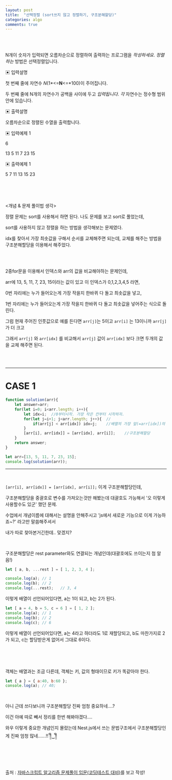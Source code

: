 ```yaml
---
layout: post
title:  "선택정렬 (sort쓰지 않고 정렬하기, 구조분해할당)"
categories: algo
comments: true
---
```


<br>

<br>

N개이 숫자가 입력되면 오름차순으로 정렬하여 출력하는 프로그램을 *작성하세요*. *정렬하는* 방법은 선택정렬입니다.

▣ 입력설명

첫 번째 줄에 자연수 *N*(1*<=**N**<=*100)이 주어집니다.

두 번째 줄에 N개의 자연수가 공백을 사이에 두고 *입력됩니다*. *각* 자연수는 정수형 범위 안에 있습니다.

▣ 출력설명

오름차순으로 정렬된 수열을 출력합니다.

▣ 입력예제 1

6

13 5 11 7 23 15

▣ 출력예제 1

5 7 11 13 15 23

<br>

<br>

<br>

<개념 & 문제 풀이법 생각>

정렬 문제는 sort를 사용해서 하면 된다. 나도 문제를 보고 sort로 풀었는데,

sort를 사용하지 않고 정렬을 하는 방법을 생각해보는 문제였다. 

idx를 찾아서 가장 최솟값을 구해서 순서를 교체해주면 되는데, 교체를 해주는 방법을 구조분해할당을 이용해서 해주었다.

<br>

<br>

2중for문을 이용해서 인덱스와 arr의 값을 비교해야하는 문제인데,

arr에 13, 5, 11, 7, 23, 15이라는 값이 있고 이 인덱스가 0,1,2,3,4,5 라면, 

0번 자리에는 누가 들어오는게 가장 작을지 한바퀴 다 돌고 최솟값을 넣고,

1번 자리에는 누가 들어오는게 가장 작을지 한바퀴 다 돌고 최솟값을 넣어주는 식으로 돌린다.



그럼 현재 주어진 인풋값으로 예를 든다면 `arr[j]`는 5이고  `arr[i]` 는 13이니까 `arr[j]` 가 더 크고 

그래서 `arr[j]` 와 `arr[idx]` 를 비교해서 `arr[j]` 값이 `arr[idx]` 보다 크면 두개의 값을 교체 해주면 된다.

<br>

<br>


---

# CASE 1

~~~js
function solution(arr){
    let answer=arr;
    for(let i=0; i<arr.length; i++){
        let idx=i;	//0부터시작. 가장 작은 칸부터 시작하자.
        for(let j=i+1; j<arr.length; j++){	//
            if(arr[j] < arr[idx]) idx=j;	//배열의 가장 앞(=arr[idx])의 값이 for문을 도는중 마주한 값보다 크다면 idx와 j를 교체.
        }
        [arr[i], arr[idx]] = [arr[idx], arr[i]];	//구조분해할당
    } 
    return answer;
}

let arr=[13, 5, 11, 7, 23, 15];
console.log(solution(arr));
~~~

---

<br>

`[arr[i], arr[idx]] = [arr[idx], arr[i]];` 이게 구조분해할당인데,

구조분해할당을 중괄호로 변수를 가져오는것만 해봤는데 대괄호도 가능해서 '오 이렇게 사용할수도 있군' 했던 문제.

수업에서 개념이름에 대해서는 설명을 안해주시고 'js에서 새로운 기능으로 이게 가능하죠~?' 라고만 말씀해주셔서

내가 따로 찾아본거긴한데.. 맞겠지? 

<br>

구조분해할당은 rest parameter와도 연결되는 개념인데(대괄호에도 쓰이는지 첨 알음!)

~~~js
let [ a, b, ...rest ] = [ 1, 2, 3, 4 ];

console.log(a);	// 1
console.log(b);	// 2
console.log(...rest);	// 3, 4
~~~

이렇게 배열이 선언되어있다면, a는 1이 되고, b는 2가 된다.

~~~js
let [ a = 4, b = 5, c = 6 ] = [ 1, 2 ];
console.log(a);	// 1
console.log(b);	// 2
console.log(c);	// 6
~~~

이렇게 배열이 선언되어있다면, a는 4라고 하더라도 1로 재할당되고, b도 마찬가지로 2가 되고, c는 할당받은게 없어서 그대로 6이다.

<br>

<br>

<br>

객체는 배열과는 조금 다른데, 객체는 키, 값의 형태이므로 키가 똑같아야 한다.

~~~js
let { a } = { a:40, b:60 };
console.log(a);	// 40;
~~~

<br>

아니 근데 쓰다보니까 구조분해할당 진짜 엄청 중요하네....?

이건 아예 따로 빼서 정리를 한번 해봐야겠다....

와우 이렇게 중요한 개념인지 몰랐는데 Nest.js에서 쓰는 문법구조에서 구조분해할당인게 진짜 엄청 많네......!! ༎ຶ‿༎ຶ

<br>

<br>

<br>

출처 :  [자바스크립트 알고리즘 문제풀이 입문(코딩테스트 대비)](https://www.inflearn.com/course/%EC%9E%90%EB%B0%94%EC%8A%A4%ED%81%AC%EB%A6%BD%ED%8A%B8-%EC%95%8C%EA%B3%A0%EB%A6%AC%EC%A6%98-%EB%AC%B8%EC%A0%9C%ED%92%80%EC%9D%B4/dashboard)를 보고 작성!

